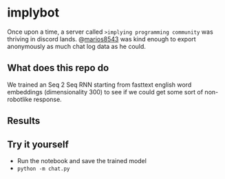 # implybot
Once upon a time, a server called `>implying programming community` was thriving in discord lands. 
@[marios8543](https://github.com/marios8543) was kind enough to export anonymously as much chat log data as he could.

## What does this repo do

We trained an Seq 2 Seq RNN starting from fasttext english word embeddings (dimensionality 300) to see if we could get
some sort of non-robotlike response.

## Results


## Try it yourself
- Run the notebook and save the trained model
- `python -m chat.py`
